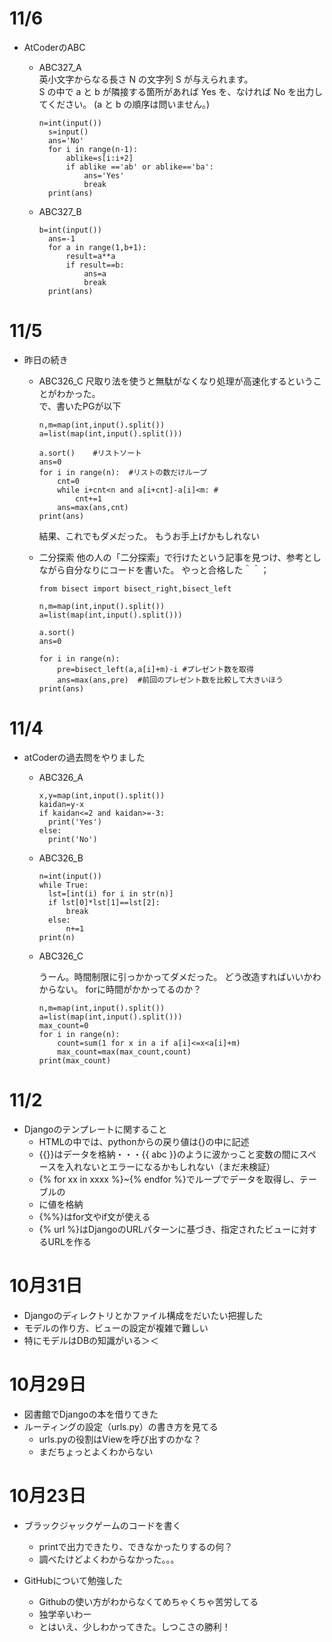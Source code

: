 # 11/6
- AtCoderのABC
    - ABC327_A  
      英小文字からなる長さ 
      N の文字列 
      S が与えられます。  
      S の中で a と b が隣接する箇所があれば Yes を、なければ No を出力してください。
      (a と b の順序は問いません。)
      
      ```
      n=int(input())
        s=input()
        ans='No'
        for i in range(n-1):
            ablike=s[i:i+2]
            if ablike =='ab' or ablike=='ba':
                ans='Yes'
                break
        print(ans)
      ```
    - ABC327_B
      ```
      b=int(input())
        ans=-1
        for a in range(1,b+1):
            result=a**a
            if result==b:
                ans=a
                break
        print(ans)
      ```
# 11/5
- 昨日の続き
  - ABC326_C
    尺取り法を使うと無駄がなくなり処理が高速化するということがわかった。  
    で、書いたPGが以下
    ```
    n,m=map(int,input().split())
    a=list(map(int,input().split()))
    
    a.sort()    #リストソート
    ans=0
    for i in range(n):  #リストの数だけループ
        cnt=0
        while i+cnt<n and a[i+cnt]-a[i]<m: #
            cnt+=1
        ans=max(ans,cnt)
    print(ans)
    ```
    結果、これでもダメだった。
    もうお手上げかもしれない
 
  - 二分探索
    他の人の「二分探索」で行けたという記事を見つけ、参考としながら自分なりにコードを書いた。
    やっと合格した＾＾；
    ```
    from bisect import bisect_right,bisect_left

    n,m=map(int,input().split())
    a=list(map(int,input().split()))
    
    a.sort()
    ans=0
    
    for i in range(n):
        pre=bisect_left(a,a[i]+m)-i #プレゼント数を取得
        ans=max(ans,pre)  #前回のプレゼント数を比較して大きいほう
    print(ans)
    ```
    
# 11/4
- atCoderの過去問をやりました
    - ABC326_A
        ```
        x,y=map(int,input().split())
        kaidan=y-x
        if kaidan<=2 and kaidan>=-3:
          print('Yes')
        else:
          print('No')
        ```
  
    - ABC326_B
      ```
      n=int(input())
      while True:
        lst=[int(i) for i in str(n)]
        if lst[0]*lst[1]==lst[2]:
            break
        else:
            n+=1
      print(n)
      ```
      
    - ABC326_C
      
      うーん。時間制限に引っかかってダメだった。
      どう改造すればいいかわからない。
      forに時間がかかってるのか？
        ```
        n,m=map(int,input().split())
        a=list(map(int,input().split()))
        max_count=0
        for i in range(n):
            count=sum(1 for x in a if a[i]<=x<a[i]+m)
            max_count=max(max_count,count)
        print(max_count)
        ```

# 11/2
- Djangoのテンプレートに関すること
    - HTMLの中では、pythonからの戻り値は{}の中に記述
    - {{}}はデータを格納・・・{{ abc }}のように波かっこと変数の間にスペースを入れないとエラーになるかもしれない（まだ未検証）
    - {% for xx in xxxx %}~{% endfor %}でループでデータを取得し、テーブルの<li>に値を格納
    - {%%}はfor文やif文が使える
    - {% url %}はDjangoのURLパターンに基づき、指定されたビューに対するURLを作る

# 10月31日
- Djangoのディレクトリとかファイル構成をだいたい把握した
- モデルの作り方、ビューの設定が複雑で難しい
- 特にモデルはDBの知識がいる＞＜

# 10月29日
- 図書館でDjangoの本を借りてきた
- ルーティングの設定（urls.py）の書き方を見てる
    - urls.pyの役割はViewを呼び出すのかな？
    - まだちょっとよくわからない

# 10月23日
- ブラックジャックゲームのコードを書く
  - printで出力できたり、できなかったりするの何？
  - 調べたけどよくわからなかった。。。
  
- GitHubについて勉強した
    - Githubの使い方がわからなくてめちゃくちゃ苦労してる
    - 独学辛いわー
    - とはいえ、少しわかってきた。しつこさの勝利！
